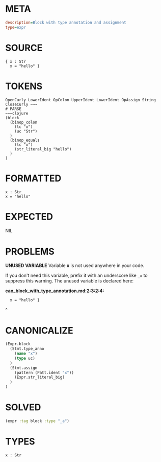 # META
~~~ini
description=Block with type annotation and assignment
type=expr
~~~
# SOURCE
~~~roc
{ x : Str
  x = "hello" }
~~~
# TOKENS
~~~text
OpenCurly LowerIdent OpColon UpperIdent LowerIdent OpAssign String CloseCurly ~~~
# PARSE
~~~clojure
(block
  (binop_colon
    (lc "x")
    (uc "Str")
  )
  (binop_equals
    (lc "x")
    (str_literal_big "hello")
  )
)
~~~
# FORMATTED
~~~roc
x : Str
x = "hello"
~~~
# EXPECTED
NIL
# PROBLEMS
**UNUSED VARIABLE**
Variable **x** is not used anywhere in your code.

If you don't need this variable, prefix it with an underscore like `_x` to suppress this warning.
The unused variable is declared here:

**can_block_with_type_annotation.md:2:3:2:4:**
```roc
  x = "hello" }
```
  ^


# CANONICALIZE
~~~clojure
(Expr.block
  (Stmt.type_anno
    (name "x")
    (type uc)
  )
  (Stmt.assign
    (pattern (Patt.ident "x"))
    (Expr.str_literal_big)
  )
)
~~~
# SOLVED
~~~clojure
(expr :tag block :type "_a")
~~~
# TYPES
~~~roc
x : Str
~~~
